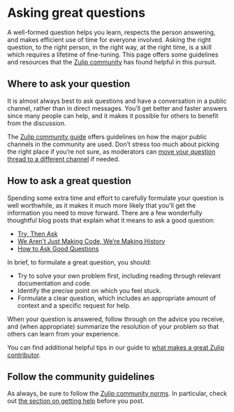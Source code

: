 # Asking great questions

A well-formed question helps you learn, respects the person answering, and makes
efficient use of time for everyone involved. Asking the right question, to the
right person, in the right way, at the right time, is a skill which requires a
lifetime of fine-tuning. This page offers some guidelines and resources that the
[Zulip community](https://zulip.com/development-community/) has found helpful in this pursuit.

## Where to ask your question

It is almost always best to ask questions and have a conversation in a public
channel, rather than in direct messages. You’ll get better and faster answers
since many people can help, and it makes it possible for others to benefit from
the discussion.

The [Zulip community
guide](https://zulip.com/development-community/#where-do-i-send-my-message)
offers guidelines on how the major public channels in the community are used.
Don’t stress too much about picking the right place if you’re not sure, as
moderators can [move your question thread to a different
channel](https://zulip.com/help/move-content-to-another-channel) if needed.

## How to ask a great question

Spending some extra time and effort to carefully formulate your question is well
worthwhile, as it makes it much more likely that you'll get the information you
need to move forward. There are a few wonderfully thoughtful blog posts that
explain what it means to ask a good question:

- [Try, Then Ask](https://www.mattringel.com/2013/09/30/you-must-try-and-then-you-must-ask/)
- [We Aren’t Just Making Code, We’re Making History](https://www.harihareswara.net/sumana/2016/10/12/0)
- [How to Ask Good Questions](https://jvns.ca/blog/good-questions/)

In brief, to formulate a great question, you should:

- Try to solve your own problem first, including reading through relevant
  documentation and code.
- Identify the precise point on which you feel stuck.
- Formulate a clear question, which includes an appropriate amount of context
  and a specific request for help.

When your question is answered, follow through on the advice you receive, and (when
appropriate) summarize the resolution of your problem so that others can learn
from your experience.

You can find additional helpful tips in our guide to [what makes a great Zulip
contributor](contributing.md#what-makes-a-great-zulip-contributor).

## Follow the community guidelines

As always, be sure to follow the [Zulip community
norms](https://zulip.com/development-community/). In particular, check out [the
section on getting help](https://zulip.com/development-community/#getting-help)
before you post.
